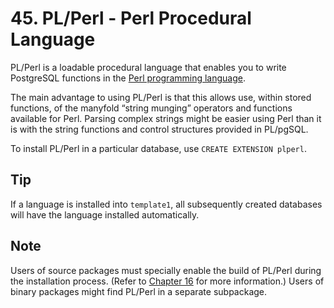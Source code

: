 # 45. PL/Perl - Perl Procedural Language

PL/Perl is a loadable procedural language that enables you to write PostgreSQL functions in the [Perl programming language](http://www.perl.org/).

The main advantage to using PL/Perl is that this allows use, within stored functions, of the manyfold “string munging” operators and functions available for Perl. Parsing complex strings might be easier using Perl than it is with the string functions and control structures provided in PL/pgSQL.

To install PL/Perl in a particular database, use `CREATE EXTENSION plperl`.

## Tip

If a language is installed into `template1`, all subsequently created databases will have the language installed automatically.

## Note

Users of source packages must specially enable the build of PL/Perl during the installation process. \(Refer to [Chapter 16](https://www.postgresql.org/docs/current/installation.html) for more information.\) Users of binary packages might find PL/Perl in a separate subpackage.


